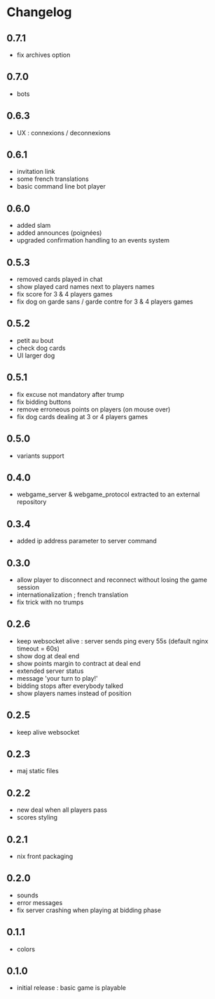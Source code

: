 # Changelog

## 0.7.1
- fix archives option

## 0.7.0
- bots

## 0.6.3
- UX : connexions / deconnexions

## 0.6.1
- invitation link
- some french translations
- basic command line bot player

## 0.6.0

- added slam
- added announces (poignées)
- upgraded confirmation handling to an events system

## 0.5.3

- removed cards played in chat
- show played card names next to players names
- fix score for 3 & 4 players games
- fix dog on garde sans / garde contre for 3 & 4 players games

## 0.5.2

- petit au bout 
- check dog cards
- UI larger dog

## 0.5.1

- fix excuse not mandatory after trump
- fix bidding buttons
- remove erroneous points on players (on mouse over)
- fix dog cards dealing at 3 or 4 players games

## 0.5.0

- variants support

## 0.4.0

- webgame_server & webgame_protocol extracted to an external repository

## 0.3.4

- added ip address parameter to server command

## 0.3.0

- allow player to disconnect and reconnect without losing the game session
- internationalization ; french translation
- fix trick with no trumps

## 0.2.6

- keep websocket alive : server sends ping every 55s (default nginx timeout = 60s)
- show dog at deal end
- show points margin to contract at deal end
- extended server status
- message 'your turn to play!'
- bidding stops after everybody talked
- show players names instead of position

## 0.2.5

- keep alive websocket

## 0.2.3

- maj static files

## 0.2.2

- new deal when all players pass
- scores styling

## 0.2.1

- nix front packaging

## 0.2.0

- sounds
- error messages
- fix server crashing when playing at bidding phase

## 0.1.1

- colors

## 0.1.0

- initial release : basic game is playable
